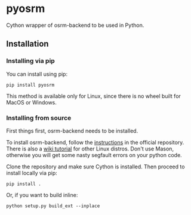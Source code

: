 # pyosrm
Cython wrapper of osrm-backend to be used in Python.

## Installation
### Installing via pip

You can install using pip:

```
pip install pyosrm
```
This method is available only for Linux, since there is no wheel built for MacOS or Windows.
### Installing from source
First things first, osrm-backend needs to be installed.

To install osrm-backend, follow the [instructions](https://github.com/Project-OSRM/osrm-backend#building-from-source) in the official repository. There is also a [wiki tutorial](https://github.com/Project-OSRM/osrm-backend/wiki/Building-OSRM) for other Linux distros. Don't use Mason, otherwise you will get some nasty segfault errors on your python code.

Clone the repository and make sure Cython is installed. Then proceed to install locally via pip:
```
pip install .
```
Or, if you want to build inline:
```
python setup.py build_ext --inplace
```
